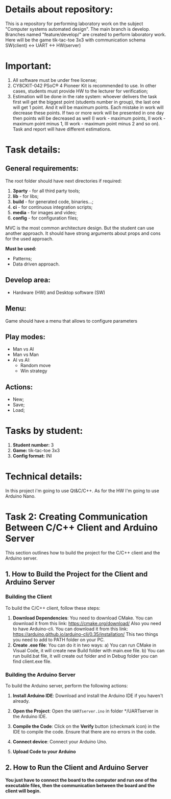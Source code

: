 # Details about repository:
  This is a repository for performing laboratory work on the subject "Computer systems automated design". The main branch is develop. Branches named "feature/develop/<task number>" are created to perform laboratory work. 
Here will be the game tik-tac-toe 3x3 with communication schema SW(client) <-> UART <-> HW(server)

# Important:
1) All software must be under free license;
2) CY8CKIT-042 PSoC® 4 Pioneer Kit is recommended to use. In other cases,
students must provide HW to the lecturer for verification;
3) Estimation will be done in the rate system: whoever delivers the task first will
get the biggest point (students number in group), the last one will get 1 point.
And it will be maximum points. Each mistake in work will decrease these
points. If two or more work will be presented in one day then points will be
decreased as well (I work - maximum points, II work - maximum point minus
1, III work - maximum point minus 2 and so on). Task and report will have
different estimations.

# Task details:
## General requirements:
  The root folder should have next directories if required:
  1) **3party** - for all third party tools;
  2) **lib** - for libs;
  3) **build** - for generated code, binaries…;
  4) **ci** - for continuous integration scripts;
  5) **media** - for images and video;
  6) **config** - for configuration files;

MVC is the most common architecture design. But the student can use another
approach. It should have strong arguments about props and cons for the used
approach.

**Must be used:**
* Patterns;
* Data driven approach.

## Develop area:
* Hardware (HW) and Desktop software (SW)

## Menu:
Game should have a menu that allows to configure parameters

## Play modes:
* Man vs AI
* Man vs Man
* AI vs AI:
  * Random move
  * Win strategy

## Actions:
* New;
* Save;
* Load;

# Tasks by student:
1) **Student number:** 3
2) **Game:** tik-tac-toe 3x3
3) **Config format:** INI

# Technical details:
In this project i'm going to use Qt&C/C++. As for the HW I'm going to use Arduino Nano.

# Task 2: Creating Communication Between C/C++ Client and Arduino Server

This section outlines how to build the project for the C/C++ client and the Arduino server.

## 1. How to Build the Project for the Client and Arduino Server

### Building the Client

To build the C/C++ client, follow these steps:

1. **Download Dependencies**:
   You need to download CMake. You can download it from this link: https://cmake.org/download/
   Also you need to have Arduino-cli. You can download it from this link: https://arduino.github.io/arduino-cli/0.35/installation/
   This two things you need to add to PATH folder on your PC.
2. **Create .exe file**:
   You can do it in two ways:
       a) You can run CMake in Visual Code, it will create new Build folder with main.exe file.
       b) You can run build.bat file, it will create out folder and in Debug folder you can find client.exe file.


### Building the Arduino Server
To build the Arduino server, perform the following actions:

1. **Install Arduino IDE**: Download and install the Arduino IDE if you haven't already.

2. **Open the Project**: Open the `UARTserver.ino` in folder */UARTserver in the Arduino IDE.

3. **Compile the Code**: Click on the **Verify** button (checkmark icon) in the IDE to compile the code. Ensure that there are no errors in the code.

4. **Connect device**: Connect your Arduino Uno.

5. **Upload Code to your Arduino** 


## 2. How to Run the Client and Arduino Server

  **You just have to connect the board to the computer and run one of the executable files, then the communication between the board and the client will begin.**

